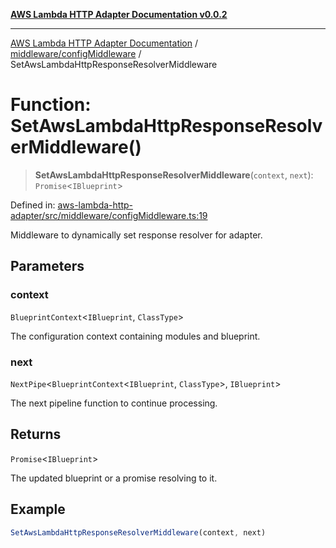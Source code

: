 [**AWS Lambda HTTP Adapter Documentation v0.0.2**](../../../README.md)

***

[AWS Lambda HTTP Adapter Documentation](../../../modules.md) / [middleware/configMiddleware](../README.md) / SetAwsLambdaHttpResponseResolverMiddleware

# Function: SetAwsLambdaHttpResponseResolverMiddleware()

> **SetAwsLambdaHttpResponseResolverMiddleware**(`context`, `next`): `Promise`\<`IBlueprint`\>

Defined in: [aws-lambda-http-adapter/src/middleware/configMiddleware.ts:19](https://github.com/stonemjs/aws-lambda-http-adapter/blob/f289dee0aae635648af98bb65369a05e133b69bc/src/middleware/configMiddleware.ts#L19)

Middleware to dynamically set response resolver for adapter.

## Parameters

### context

`BlueprintContext`\<`IBlueprint`, `ClassType`\>

The configuration context containing modules and blueprint.

### next

`NextPipe`\<`BlueprintContext`\<`IBlueprint`, `ClassType`\>, `IBlueprint`\>

The next pipeline function to continue processing.

## Returns

`Promise`\<`IBlueprint`\>

The updated blueprint or a promise resolving to it.

## Example

```typescript
SetAwsLambdaHttpResponseResolverMiddleware(context, next)
```
